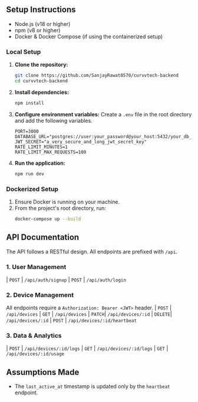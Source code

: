 
## Setup Instructions

* Node.js (v18 or higher)
* npm (v8 or higher)
* Docker & Docker Compose (if using the containerized setup)

### Local Setup

1.  **Clone the repository:**
    ```bash
    git clone https://github.com/SanjayRawat0570/curvvtech-backend
    cd curvvtech-backend
    ```

2.  **Install dependencies:**
    ```bash
    npm install
    ```

3.  **Configure environment variables:**
    Create a `.env` file in the root directory and add the following variables.

    ```env
    PORT=3000
    DATABASE_URL="postgres://user:your_password@your_host:5432/your_db_name"
    JWT_SECRET="a_very_secure_and_long_jwt_secret_key"
    RATE_LIMIT_MINUTES=1
    RATE_LIMIT_MAX_REQUESTS=100
    ```


4.  **Run the application:**
    ```bash
    npm run dev
    ```


### Dockerized Setup

1.  Ensure Docker is running on your machine.
2.  From the project's root directory, run:
    ```bash
    docker-compose up --build
    ```


## API Documentation

The API follows a RESTful design. All endpoints are prefixed with `/api`.

### 1. User Management
| `POST` | `/api/auth/signup` 
| `POST` | `/api/auth/login` 

### 2. Device Management

All endpoints require a `Authorization: Bearer <JWT>` header.
| `POST` | `/api/devices` 
| `GET` | `/api/devices`
| `PATCH`| `/api/devices/:id`
| `DELETE`| `/api/devices/:id` 
| `POST` | `/api/devices/:id/heartbeat`

### 3. Data & Analytics

| `POST` | `/api/devices/:id/logs` 
| `GET` | `/api/devices/:id/logs` 
| `GET` | `/api/devices/:id/usage` 
## Assumptions Made


* The `last_active_at` timestamp is updated only by the `heartbeat` endpoint.
